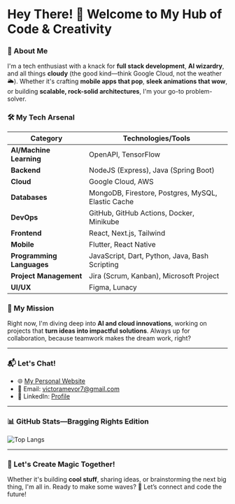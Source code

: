 # Hey There! 👋 Welcome to My Hub of Code & Creativity

### 🌟 About Me
I'm a tech enthusiast with a knack for **full stack development**, **AI wizardry**, and all things **cloudy** (the good kind—think Google Cloud, not the weather 🌥️). Whether it's crafting **mobile apps that pop**, **sleek animations that wow**, or building **scalable, rock-solid architectures**, I'm your go-to problem-solver. 

### 🛠️ My Tech Arsenal

| **Category**             | **Technologies/Tools**                              |
|---------------------------|----------------------------------------------------|
| **AI/Machine Learning**   | OpenAPI, TensorFlow                                |
| **Backend**               | NodeJS (Express), Java (Spring Boot)              |
| **Cloud**                 | Google Cloud, AWS                                 |
| **Databases**             | MongoDB, Firestore, Postgres, MySQL, Elastic Cache|
| **DevOps**                | GitHub, GitHub Actions, Docker, Minikube          |
| **Frontend**              | React, Next.js, Tailwind                          |
| **Mobile**                | Flutter, React Native                             |
| **Programming Languages** | JavaScript, Dart, Python, Java, Bash Scripting    |
| **Project Management**    | Jira (Scrum, Kanban), Microsoft Project           |
| **UI/UX**                 | Figma, Lunacy                                     |


### 🚀 My Mission
Right now, I'm diving deep into **AI and cloud innovations**, working on projects that **turn ideas into impactful solutions**. Always up for collaboration, because teamwork makes the dream work, right?

---

### 📬 Let's Chat!
- 🌐 [My Personal Website](amevorv.github.io)
- 📧 Email: [victoramevor7@gmail.com](mailto:victoramevor7@gmail.com)
- 💼 LinkedIn: [Profile](https://www.linkedin.com/in/vicoyce/)

---

### 📊 GitHub Stats—Bragging Rights Edition
![Top Langs](https://github-readme-stats.vercel.app/api/top-langs/?username=amevorv&layout=compact&theme=tokyonight)

---

### 🌈 Let's Create Magic Together!
Whether it's building **cool stuff**, sharing ideas, or brainstorming the next big thing, I'm all in. Ready to make some waves? 🌊 Let’s connect and code the future!
